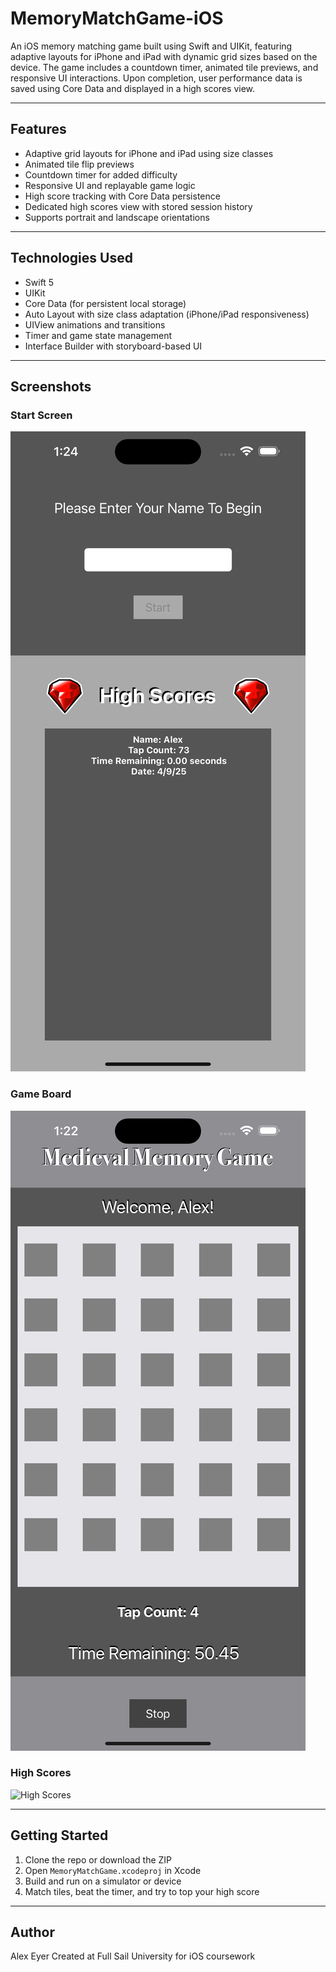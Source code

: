 # MemoryMatchGame-iOS

An iOS memory matching game built using Swift and UIKit, featuring adaptive layouts for iPhone and iPad with dynamic grid sizes based on the device. The game includes a countdown timer, animated tile previews, and responsive UI interactions. Upon completion, user performance data is saved using Core Data and displayed in a high scores view.

---

## Features

- Adaptive grid layouts for iPhone and iPad using size classes
- Animated tile flip previews
- Countdown timer for added difficulty
- Responsive UI and replayable game logic
- High score tracking with Core Data persistence
- Dedicated high scores view with stored session history
- Supports portrait and landscape orientations

---

## Technologies Used

- Swift 5
- UIKit
- Core Data (for persistent local storage)
- Auto Layout with size class adaptation (iPhone/iPad responsiveness)
- UIView animations and transitions
- Timer and game state management
- Interface Builder with storyboard-based UI

---

## Screenshots

### Start Screen
![Start Screen](screenshots/start-screen.png)

### Game Board
![Game Screen](screenshots/game-screen.png)

### High Scores
![High Scores](screenshots/high-scores.png)

---

## Getting Started

1. Clone the repo or download the ZIP  
2. Open `MemoryMatchGame.xcodeproj` in Xcode  
3. Build and run on a simulator or device  
4. Match tiles, beat the timer, and try to top your high score

---

## Author

Alex Eyer
Created at Full Sail University for iOS coursework  
